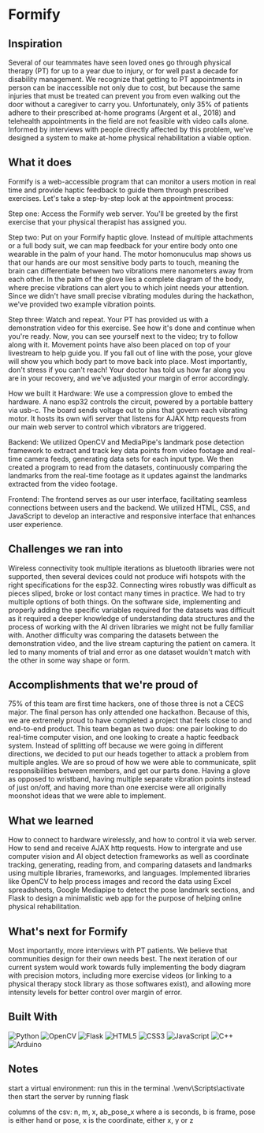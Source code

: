 # Formify

## Inspiration
Several of our teammates have seen loved ones go through physical therapy (PT) for up to a year due to injury, or for well past a decade for disability management. We recognize that getting to PT appointments in person can be inaccessible not only due to cost, but because the same injuries that must be treated can prevent you from even walking out the door without a caregiver to carry you. Unfortunately, only 35% of patients adhere to their prescribed at-home programs (Argent et al., 2018) and telehealth appointments in the field are not feasible with video calls alone. Informed by interviews with people directly affected by this problem, we've designed a system to make at-home physical rehabilitation a viable option.

## What it does
Formify is a web-accessible program that can monitor a users motion in real time and provide haptic feedback to guide them through prescribed exercises. Let's take a step-by-step look at the appointment process:

Step one: Access the Formify web server. You'll be greeted by the first exercise that your physical therapist has assigned you.

Step two: Put on your Formify haptic glove. Instead of multiple attachments or a full body suit, we can map feedback for your entire body onto one wearable in the palm of your hand. The motor homonuculus map shows us that our hands are our most sensitive body parts to touch, meaning the brain can differentiate between two vibrations mere nanometers away from each other. In the palm of the glove lies a complete diagram of the body, where precise vibrations can alert you to which joint needs your attention. Since we didn't have small precise vibrating modules during the hackathon, we've provided two example vibration points.

Step three: Watch and repeat. Your PT has provided us with a demonstration video for this exercise. See how it's done and continue when you're ready. Now, you can see yourself next to the video; try to follow along with it. Movement points have also been placed on top of your livestream to help guide you. If you fall out of line with the pose, your glove will show you which body part to move back into place. Most importantly, don't stress if you can't reach! Your doctor has told us how far along you are in your recovery, and we've adjusted your margin of error accordingly.

How we built it
Hardware: We use a compression glove to embed the hardware. A nano esp32 controls the circuit, powered by a portable battery via usb-c. The board sends voltage out to pins that govern each vibrating motor. It hosts its own wifi server that listens for AJAX http requests from our main web server to control which vibrators are triggered.

Backend: We utilized OpenCV and MediaPipe's landmark pose detection framework to extract and track key data points from video footage and real-time camera feeds, generating data sets for each input type. We then created a program to read from the datasets, continuously comparing the landmarks from the real-time footage as it updates against the landmarks extracted from the video footage.

Frontend: The frontend serves as our user interface, facilitating seamless connections between users and the backend. We utilized HTML, CSS, and JavaScript to develop an interactive and responsive interface that enhances user experience.

## Challenges we ran into
Wireless connectivity took multiple iterations as bluetooth libraries were not supported, then several devices could not produce wifi hotspots with the right specifications for the esp32. Connecting wires robustly was difficult as pieces sliped, broke or lost contact many times in practice. We had to try multiple options of both things. On the software side, implementing and properly adding the specific variables required for the datasets was difficult as it required a deeper knowledge of understanding data structures and the process of working with the AI driven libraries we might not be fully familiar with. Another difficulty was comparing the datasets between the demonstration video, and the live stream capturing the patient on camera. It led to many moments of trial and error as one dataset wouldn't match with the other in some way shape or form.

## Accomplishments that we're proud of
75% of this team are first time hackers, one of those three is not a CECS major. The final person has only attended one hackathon. Because of this, we are extremely proud to have completed a project that feels close to and end-to-end product. This team began as two duos: one pair looking to do real-time computer vision, and one looking to create a haptic feedback system. Instead of splitting off because we were going in different directions, we decided to put our heads together to attack a problem from multiple angles. We are so proud of how we were able to communicate, split responsibilities between members, and get our parts done. Having a glove as opposed to wristband, having multiple separate vibration points instead of just on/off, and having more than one exercise were all originally moonshot ideas that we were able to implement.

## What we learned
How to connect to hardware wirelessly, and how to control it via web server. How to send and receive AJAX http requests. How to intergrate and use computer vision and AI object detection frameworks as well as coordinate tracking, generating, reading from, and comparing datasets and landmarks using multiple libraries, frameworks, and languages. Implemented libraries like OpenCV to help process images and record the data using Excel spreadsheets, Google Mediapipe to detect the pose landmark sections, and Flask to design a minimalistic web app for the purpose of helping online physical rehabilitation.

## What's next for Formify
Most importantly, more interviews with PT patients. We believe that communities design for their own needs best. The next iteration of our current system would work towards fully implementing the body diagram with precision motors, including more exercise videos (or linking to a physical therapy stock library as those softwares exist), and allowing more intensity levels for better control over margin of error.

## Built With
![Python](https://img.shields.io/badge/python-3670A0?style=for-the-badge&logo=python&logoColor=ffdd54)
![OpenCV](https://img.shields.io/badge/opencv-%23white.svg?style=for-the-badge&logo=opencv&logoColor=white)
![Flask](https://img.shields.io/badge/flask-%23000.svg?style=for-the-badge&logo=flask&logoColor=white)
![HTML5](https://img.shields.io/badge/html5-%23E34F26.svg?style=for-the-badge&logo=html5&logoColor=white)
![CSS3](https://img.shields.io/badge/css3-%231572B6.svg?style=for-the-badge&logo=css3&logoColor=white)
![JavaScript](https://img.shields.io/badge/javascript-%23323330.svg?style=for-the-badge&logo=javascript&logoColor=%23F7DF1E)
![C++](https://img.shields.io/badge/c++-%2300599C.svg?style=for-the-badge&logo=c%2B%2B&logoColor=white)
![Arduino](https://img.shields.io/badge/-Arduino-00979D?style=for-the-badge&logo=Arduino&logoColor=white)

## Notes
start a virtual environment: run this in the terminal .\venv\Scripts\activate
then start the server by running flask 

columns of the csv: n, m, x, ab_pose_x where a is seconds, b is frame, pose is either hand or pose, x is the coordinate, either x, y or z
